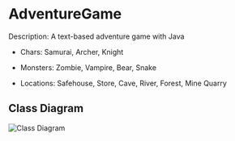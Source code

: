 # AdventureGame

Description: A text-based adventure game with Java

- Chars: Samurai, Archer, Knight

- Monsters: Zombie, Vampire, Bear, Snake

- Locations: Safehouse, Store, Cave, River, Forest, Mine Quarry

## Class Diagram

![Class Diagram](https://i.hizliresim.com/kcamsaa.jpg)

